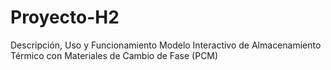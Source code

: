 # Proyecto-H2
Descripción, Uso y Funcionamiento Modelo Interactivo de Almacenamiento Térmico con Materiales de Cambio de Fase (PCM)
